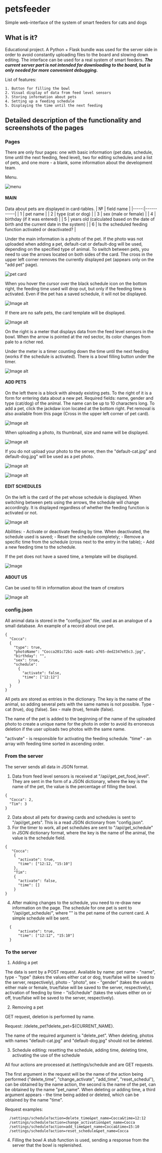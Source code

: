 # petsfeeder
Simple web-interface of the system of smart feeders for cats and dogs
## What is it?
Educational project. A Python + Flask bundle was used for the server side in order to avoid constantly uploading files to the board and slowing down editing. The interface can be used for a real system of smart feeders. ***The current server part is not intended for downloading to the board, but is only needed for more convenient debugging.***

List of features:

    1. Button for filling the bowl
    2. Visual display of data from feed level sensors
    3. Storing information about pets
    4. Setting up a feeding schedule
    5. Displaying the time until the next feeding
    
## Detailed description of the functionality and screenshots of the pages
### Pages
There are only four pages: one with basic information (pet data, schedule, time until the next feeding, feed level), two for editing schedules and a list of pets, and one more - a blank, some information about the development team.

Menu.

![menu](https://github.com/BlackFlowerDog/laughing-bassoon/raw/main/menu.png)

#### MAIN

Data about pets are displayed in card-tables.
| № | field name     |
|-----:|-----------|
| 1 | pet name |
| 2 | type (cat or dog) |
| 3 | sex (male or female) |
| 4 | birthday (if it was entered) |
| 5 | years old (calculated based on the date of birth and the current date in the system) | 
| 6 | Is the scheduled feeding function activated or deactivated? |

Under the main information is a photo of the pet. If the photo was not uploaded when adding a pet, default-cat or default-dog will be used, depending on the specified type of animal. To switch between pets, you need to use the arrows located on both sides of the card. The cross in the upper left corner removes the currently displayed pet (appears only on the "add pet" page).

![pet card](https://github.com/BlackFlowerDog/laughing-bassoon/raw/main/pet_card.png)

When you hover the cursor over the black schedule icon on the bottom right, the feeding time used will drop out, but only if the feeding time is activated. Even if the pet has a saved schedule, it will not be displayed.

![Image alt](https://github.com/BlackFlowerDog/laughing-bassoon/raw/main/time_PC.png)

If there are no safe pets, the card template will be displayed.

![Image alt](https://github.com/BlackFlowerDog/laughing-bassoon/raw/main/image.png)

On the right is a meter that displays data from the feed level sensors in the bowl. When the arrow is pointed at the red sector, its color changes from pale to a richer red.

Under the meter is a timer counting down the time until the next feeding (works if the schedule is activated).
There is a bowl filling button under the timer.

![Image alt](https://github.com/BlackFlowerDog/laughing-bassoon/raw/main/foodlvl.png)

#### ADD PETS

On the left there is a block with already existing pets. To the right of it is a form for entering data about a new pet. Required fields: name, gender and type (cat/dog) of the animal. The name can be up to 10 characters long.
To add a pet, click the jackdaw icon located at the bottom right.
Pet removal is also available from this page (Cross in the upper left corner of pet card).

![Image alt](https://github.com/BlackFlowerDog/laughing-bassoon/raw/main/addPet.png)

When uploading a photo, its thumbnail, size and name will be displayed.

![Image alt](https://github.com/BlackFlowerDog/laughing-bassoon/raw/main/uploads_image.png)

If you do not upload your photo to the server, then the "default-cat.jpg" and default-dog.jpg" will be used as a pet photo.

![Image alt](https://github.com/BlackFlowerDog/petsfeeder/raw/main/static/images/default-cat.jpg)

![Image alt](https://github.com/BlackFlowerDog/petsfeeder/raw/main/static/images/default-dog.jpg)

#### EDIT SCHEDULES

On the left is the card of the pet whose schedule is displayed. When switching between pets using the arrows, the schedule will change accordingly. It is displayed regardless of whether the feeding function is activated or not.

![Image alt](https://github.com/BlackFlowerDog/laughing-bassoon/raw/main/schedule_editor.png)

Abilities:
    - Activate or deactivate feeding by time. When deactivated, the schedule used is saved;
    - Reset the schedule completely;
    - Remove a specific time from the schedule (cross next to the entry in the table);
    - Add a new feeding time to the schedule.

If the pet does not have a saved time, a template will be displayed.

![Image ](https://github.com/BlackFlowerDog/laughing-bassoon/raw/main/image.png)

#### ABOUT US

Can be used to fill in information about the team of creators

![Image alt](https://github.com/BlackFlowerDog/laughing-bassoon/raw/main/about_us.png)

### config.json

All animal data is stored in the "config.json" file, used as an analogue of a small database.
An example of a record about one pet.

```
{ 
  "Cocca": 
  {
    "type": true,
    "photoName": "Cocca201c72b1-aa26-4a61-a765-ded2347e65c3.jpg",
    "birthday": "",
    "sex": true,
    "schedule": 
      {
        "activate": false,
        "time": ["12:12"]
      }
  }
}
```

All pets are stored as entries in the dictionary. The key is the name of the animal, so adding several pets with the same names is not possible.
Type - cat (true), dog (false). Sex - male (true), female (false).

The name of the pet is added to the beginning of the name of the uploaded photo to create a unique name for the photo in order to avoid its erroneous deletion if the user uploads two photos with the same name.

"activate" - is responsible for activating the feeding schedule. "time" - an array with feeding time sorted in ascending order.

### From the server

The server sends all data in JSON format.

1. Data from feed level sensors is received at "/api/get_pet_food_level". They are sent in the form of a JSON dictionary, where the key is the name of the pet, the value is the percentage of filling the bowl.

```
{
  "Cocca": 2,
  "Tim": 3
}
```
2. Data about all pets for drawing cards and schedules is sent to "/api/get_pets". This is a read JSON dictionary from "config.json".
3. For the timer to work, all pet schedules are sent to "/api/get_schedule" in JSON dictionary format, where the key is the name of the animal, the value is the schedule field.

```
{
   "Cocca": 
    { 
      "activate": true,
      "time": ["12:12, "15:10"]
    },
    "Tim": 
    {
      "activate": false,
      "time": []
    }
}
```
  4. After making changes to the schedule, you need to re-draw new information on the page. The schedule for one pet is sent to "/api/get_schedule/<petName>", where "<petName>" is the pet name of the current card. A simple schedule will be sent.
 
```
  { 
      "activate": true,
      "time": ["12:12", "15:10"]
  }
```

### To the server
  
1. Adding a pet
  
The data is sent by a POST request. Available by name: pet name - "name", type - "type" (takes the values either cat or dog, true/false will be saved to the server, respectively), photo - "photo", sex - "gender" (takes the values either male or female, true/false will be saved to the server, respectively), activation of feeding by time - "isSchedule" (takes the values either on or off, true/false will be saved to the server, respectively).
  
2. Removing a pet
  
GET request, deletion is performed by name.
 
Request: /delete_pet?delete_pet=${CURRENT_NAME}.
 
The name of the required argument is "delete_pet". When deleting, photos with names "default-cat.jpg" and "default-dog.jpg" should not be deleted.

3. Schedule editing: resetting the schedule, adding time, deleting time, activating the use of the schedule
  
All four actions are processed at /settings/schedule and are GET requests.

The first argument in the request will be the name of the action being performed ("delete_time", "change_activate", "add_time", "reset_schedul"), can be obtained by the name action, the second is the name of the pet, can be obtained by the name "pet_name". When deleting or adding time, a third argument appears - the time being added or deleted, which can be obtained by the name "time".
  
Request examples:
  
```
  /settings/schedule?action=delete_time&pet_name=Cocca&time=12:12
  /settings/schedule?action=change_activation&pet_name=Cocca
  /settings/schedule?action=add_time&pet_name=Cocca&time=15:10
  /settings/schedule?action=reset_schedule&pet_name=Cocca
```
4. Filling the bowl
A stub function is used, sending a response from the server that the bowl is replenished.
